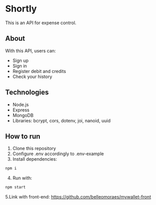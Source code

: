 # Shortly

This is an API for expense control.

## About
With this API, users can:
- Sign up
- Sign in
- Register debit and credits
- Check your history


## Technologies
- Node.js
- Express
- MongoDB
- Libraries: bcrypt, cors, dotenv, joi, nanoid, uuid

## How to run
1. Clone this repository
2. Configure .env accordingly to .env-example
3. Install dependencies: 
```bash
npm i
```
4. Run with: 
```bash
npm start
```
5.Link with front-end: https://github.com/belleomoraes/mywallet-front
